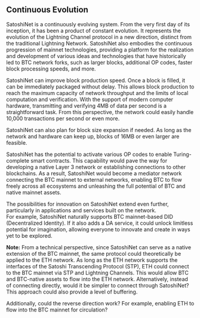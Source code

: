 Continuous Evolution
---  

SatoshiNet is a continuously evolving system. From the very first day of its inception, it has been a product of constant evolution. It represents the evolution of the Lightning Channel protocol in a new direction, distinct from the traditional Lightning Network. SatoshiNet also embodies the continuous progression of mainnet technologies, providing a platform for the realization and development of various ideas and technologies that have historically led to BTC network forks, such as larger blocks, additional OP codes, faster block processing speeds, and more.  

SatoshiNet can improve block production speed. Once a block is filled, it can be immediately packaged without delay. This allows block production to reach the maximum capacity of network throughput and the limits of local computation and verification. With the support of modern computer hardware, transmitting and verifying 4MB of data per second is a straightforward task. From this perspective, the network could easily handle 10,000 transactions per second or even more.  

SatoshiNet can also plan for block size expansion if needed. As long as the network and hardware can keep up, blocks of 16MB or even larger are feasible.  

SatoshiNet has the potential to activate various OP codes to enable Turing-complete smart contracts. This capability would pave the way for developing a native Layer 3 network or establishing connections to other blockchains. As a result, SatoshiNet would become a mediator network connecting the BTC mainnet to external networks, enabling BTC to flow freely across all ecosystems and unleashing the full potential of BTC and native mainnet assets.  

The possibilities for innovation on SatoshiNet extend even further, particularly in applications and services built on the network.  
For example, SatoshiNet naturally supports BTC mainnet-based DID (Decentralized Identity). If it also adds a DA service, it could unlock limitless potential for imagination, allowing everyone to innovate and create in ways yet to be explored.  


**Note:** From a technical perspective, since SatoshiNet can serve as a native extension of the BTC mainnet, the same protocol could theoretically be applied to the ETH network. As long as the ETH network supports the interfaces of the Satoshi Transcending Protocol (STP), ETH could connect to the BTC mainnet via STP and Lightning Channels. This would allow BTC and BTC-native assets to flow into the ETH network. Alternatively, instead of connecting directly, would it be simpler to connect through SatoshiNet? This approach could also provide a level of buffering.  

Additionally, could the reverse direction work? For example, enabling ETH to flow into the BTC mainnet for circulation?  